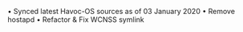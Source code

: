 




• Synced latest Havoc-OS sources as of 03 January 2020
• Remove hostapd
• Refactor & Fix WCNSS symlink
